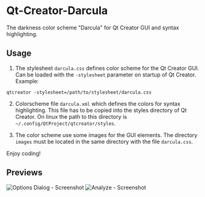 Qt-Creator-Darcula
==================

The darkness color scheme "Darcula" for Qt Creator GUI and syntax highlighting. 

Usage
-----

1. The stylesheet `darcula.css` defines color scheme for the Qt Creator GUI.  
Can be loaded with the `-stylesheet` parameter on startup of Qt Creator.  
  Example:
  ```
  qtcreator -stylesheet=/path/to/stylesheet/darcula.css
  ```
  
2. Colorscheme file `darcula.xml` which defines the colors for syntax highlighting. This file has to be copied into the styles directory of Qt Creator.
On linux the path to this directory is `~/.config/QtProject/qtcreator/styles`.

3. The color scheme use some images for the GUI elements. The directory `images` must be located in the same directory with the file `darcula.css`.


Enjoy coding!

Previews
--------
![Options Dialog - Screenshot](http://webstyle.od.ua/test/qt-creator-darcula/previews/screen1.png)
![Analyze - Screenshot](http://webstyle.od.ua/test/qt-creator-darcula/previews/screen2.png)

